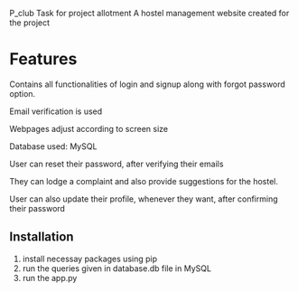P_club Task for project allotment
A hostel management website created for the project

# Features

Contains all functionalities of login and signup along with forgot password option.

Email verification is used

Webpages adjust according to screen size

Database used: MySQL

User can reset their password, after verifying their emails

They can lodge a complaint and also provide suggestions for the hostel.

User can also update their profile, whenever they want, after confirming their password

## Installation

1. install necessay packages using pip
2. run the queries given in database.db file in MySQL
3. run the app.py
